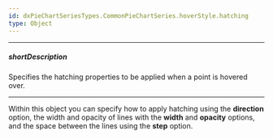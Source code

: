 ```yaml
---
id: dxPieChartSeriesTypes.CommonPieChartSeries.hoverStyle.hatching
type: Object
---
```

---
##### shortDescription
Specifies the hatching properties to be applied when a point is hovered over.

---
Within this object you can specify how to apply hatching using the **direction** option, the width and opacity of lines with the **width** and **opacity** options, and the space between the lines using the **step** option.